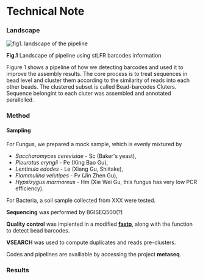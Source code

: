 # Technical Note

### Landscape

![fig1. landscape of the pipeline](../Results/general/fig.pipeline.png)

**Fig.1** Landscape of pipeline using stLFR barcodes information

Figure 1 shows a pipeline of how we detecting barcodes and used it to improve the assembly results. The core process is to treat sequences in bead level and cluster them according to the similarity of reads into each other beads. The clustered subset is called Bead-barcodes Cluters. Sequence belongint to each cluter was assembled and annotated parallelled.

### Method

#### Sampling

For Fungus, we prepared a mock sample, which is evenly mixtured by 

- *Saccharomyces cerevisiae* - Sc (Baker's yeast), 
- *Pleurotus eryngii* - Pe (Xing Bao Gu), 
- *Lentinula edodes* - Le (Xiang Gu, Shiitake), 
- *Flammulina velutipes* - Fv (Jin Zhen Gu), 
- *Hypsizygus marmoreus* - Hm (Xie Wei Gu, this fungus has very low PCR efficiency).  

For Bacteria, a soil sample collected from XXX were tested.

**Sequencing** was performed by BGISEQ500(?)

**Quality control** was implented in a modified **[fastp](https://github.com/Scelta/fastp)**, along with the function to detect bead barcodes.

**VSEARCH** was used to compute duplicates and reads pre-clusters.

Codes and pipelines are availiable by accessing the project **metaseq**.

### Results

